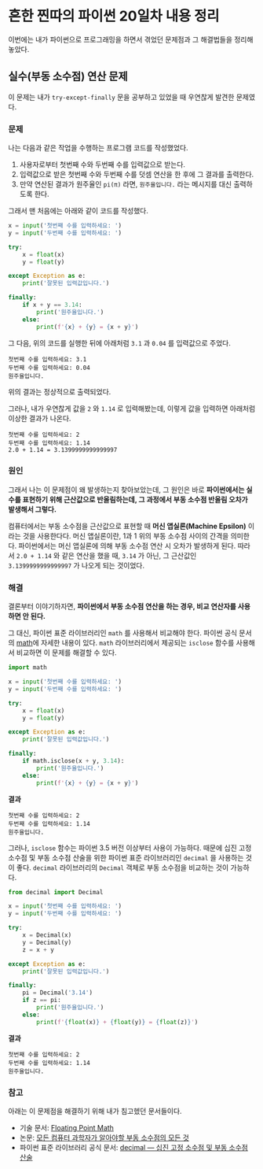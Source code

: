 # 흔한 찐따의 파이썬 20일차 내용 정리
이번에는 내가 파이썬으로 프로그래밍을 하면서 겪었던 문제점과 그 해결법들을 정리해놓았다.

## 실수(부동 소수점) 연산 문제
이 문제는 내가 `try-except-finally` 문을 공부하고 있었을 때 우연찮게 발견한 문제였다.

### 문제
나는 다음과 같은 작업을 수행하는 프로그램 코드를 작성했었다.
1. 사용자로부터 첫번째 수와 두번째 수를 입력값으로 받는다.
2. 입력값으로 받은 첫번째 수와 두번째 수를 덧셈 연산을 한 후에 그 결과를 출력한다.
3. 만약 연산된 결과가 원주율인 `pi(π)` 라면, `원주율입니다.` 라는 메시지를 대신 출력하도록 한다.

그래서 맨 처음에는 아래와 같이 코드를 작성했다.
```python
x = input('첫번째 수를 입력하세요: ')
y = input('두번째 수를 입력하세요: ')

try:
    x = float(x)
    y = float(y)

except Exception as e:
    print('잘못된 입력값입니다.')

finally:
    if x + y == 3.14:
        print('원주율입니다.')
    else:
        print(f'{x} + {y} = {x + y}')
```

그 다음, 위의 코드를 실행한 뒤에 아래처럼 `3.1` 과 `0.04` 를 입력값으로 주었다.
```
첫번째 수를 입력하세요: 3.1
두번째 수를 입력하세요: 0.04
원주율입니다.
```

위의 결과는 정상적으로 출력되었다.

그러나, 내가 우연찮게 값을 `2` 와 `1.14` 로 입력해봤는데, 이렇게 값을 입력하면 아래처럼 이상한 결과가 나온다.
```
첫번째 수를 입력하세요: 2
두번째 수를 입력하세요: 1.14
2.0 + 1.14 = 3.1399999999999997
```

### 원인
그래서 나는 이 문제점이 왜 발생하는지 찾아보았는데,
그 원인은 바로 **파이썬에서는 실수를 표현하기 위해 근산값으로 반올림하는데, 그 과정에서 부동 소수점 반올림 오차가 발생해서 그렇다.**

컴퓨터에서는 부동 소수점을 근산값으로 표현할 때 **머신 앱실론(Machine Epsilon)** 이라는 것을 사용한다다.
머신 앱실론이란, 1과 1 위의 부동 소수점 사이의 간격을 의미한다.
파이썬에서는 머신 앱실론에 의해 부동 소수점 연산 시 오차가 발생하게 된다.
따라서 `2.0 + 1.14` 와 같은 연산을 했을 때, `3.14` 가 아닌, 그 근산값인 `3.1399999999999997` 가 나오게 되는 것이었다.

### 해결
결론부터 이야기하자면, **파이썬에서 부동 소수점 연산을 하는 경우, 비교 연산자를 사용하면 안 된다.**

그 대신, 파이썬 표준 라이브러리인 `math` 를 사용해서 비교해야 한다.
파이썬 공식 문서의 [math](https://docs.python.org/ko/3/library/math.html)에 자세한 내용이 있다.
`math` 라이브러리에서 제공되는 `isclose` 함수를 사용해서 비교하면 이 문제를 해결할 수 있다.
```python
import math

x = input('첫번째 수를 입력하세요: ')
y = input('두번째 수를 입력하세요: ')

try:
    x = float(x)
    y = float(y)

except Exception as e:
    print('잘못된 입력값입니다.')

finally:
    if math.isclose(x + y, 3.14):
        print('원주율입니다.')
    else:
        print(f'{x} + {y} = {x + y}')
```

**결과**
```
첫번째 수를 입력하세요: 2
두번째 수를 입력하세요: 1.14
원주율입니다.
```

그러나, `isclose` 함수는 파이썬 3.5 버전 이상부터 사용이 가능하다.
때문에 십진 고정 소수점 및 부동 소수점 산술을 위한 파이썬 표준 라이브러리인 `decimal` 을 사용하는 것이 좋다.
`decimal` 라이브러리의 `Decimal` 객체로 부동 소수점을 비교하는 것이 가능하다.
```python
from decimal import Decimal

x = input('첫번째 수를 입력하세요: ')
y = input('두번째 수를 입력하세요: ')

try:
    x = Decimal(x)
    y = Decimal(y)
    z = x + y

except Exception as e:
    print('잘못된 입력값입니다.')

finally:
    pi = Decimal('3.14')
    if z == pi:
        print('원주율입니다.')
    else:
        print(f'{float(x)} + {float(y)} = {float(z)}')
```

**결과**
```
첫번째 수를 입력하세요: 2
두번째 수를 입력하세요: 1.14
원주율입니다.
```

### 참고
아래는 이 문제점을 해결하기 위해 내가 침고헸던 문서들이다.
- 기술 문서: [Floating Point Math](https://0.30000000000000004.com/)
- 논문: [모든 컴퓨터 과학자가 알아야할 부동 소수점의 모든 것](https://modoocode.com/attachment/%EB%AA%A8%EB%93%A0%20%EC%BB%B4%ED%93%A8%ED%84%B0%20%EA%B3%BC%ED%95%99%EC%9E%90%EA%B0%80%20%EC%95%8C%EC%95%84%EC%95%BC%20%ED%95%A0%20%EB%B6%80%EB%8F%99%20%EC%86%8C%EC%88%98%EC%A0%90%EC%9D%98%20%EB%AA%A8%EB%93%A0%EA%B2%83.pdf)
- 파이썬 표준 라이브러리 공식 문서: [decimal — 십진 고정 소수점 및 부동 소수점 산술](https://docs.python.org/ko/3/library/decimal.html)
